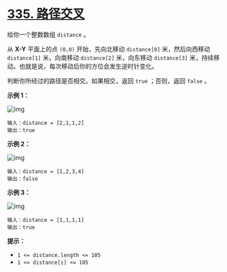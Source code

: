 # [335. 路径交叉](https://leetcode-cn.com/problems/self-crossing/)

给你一个整数数组 `distance` 。

从 **X-Y** 平面上的点 `(0,0)` 开始，先向北移动 `distance[0]` 米，然后向西移动 `distance[1]` 米，向南移动 `distance[2]` 米，向东移动 `distance[3]`
米，持续移动。也就是说，每次移动后你的方位会发生逆时针变化。

判断你所经过的路径是否相交。如果相交，返回 `true` ；否则，返回 `false` 。

**示例 1：**

![img](https://assets.leetcode.com/uploads/2021/03/14/selfcross1-plane.jpg)

```
输入：distance = [2,1,1,2]
输出：true
```

**示例 2：**

![img](https://assets.leetcode.com/uploads/2021/03/14/selfcross2-plane.jpg)

```
输入：distance = [1,2,3,4]
输出：false
```

**示例 3：**

![img](https://assets.leetcode.com/uploads/2021/03/14/selfcross3-plane.jpg)

```
输入：distance = [1,1,1,1]
输出：true
```

**提示：**

- `1 <= distance.length <= 105`
- `1 <= distance[i] <= 105`